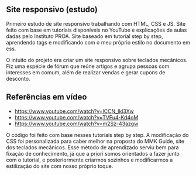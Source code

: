 ## Site responsivo (estudo)
Primeiro estudo de site responsivo trabalhando com HTML, CSS e JS. Site feito com base em tutoriais disponíveis no YouTube e explicações de aulas dadas pelo Instituto PROA. Site baseado em tutorial step by step, aprendendo tags e modificando com o meu próprio estilo no documento em css. 

O intuito do projeto era criar um site responsivo sobre teclados mecânicos. Fiz uma espécie de fórum que reúne artigos e agrupa pessoas com interesses em comum, além de realizar vendas e gerar cupons de desconto.

## Referências em vídeo 
- https://www.youtube.com/watch?v=lCCN_lkl3Xw
- https://www.youtube.com/watch?v=TVFu4-Kd4oM
- https://www.youtube.com/watch?v=m2Sz-43azgw

O código foi feito com base nesses tutoriais step by step. A modificação do CSS foi personalizada para caber melhor na proposta do MMK Guide, site dos teclados mecânicos. Esse método de aprendizado serviu bem para fixação de conhecimento, já que a priori somos orientados a fazer junto com o tutorial, e posteriormente criarmos sozinhos e modificarmos a estilização do site com nosso próprio toque.
